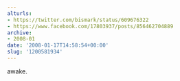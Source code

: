 ```yaml
---
alturls:
- https://twitter.com/bismark/status/609676322
- https://www.facebook.com/17803937/posts/856462704889
archive:
- 2008-01
date: '2008-01-17T14:58:54+00:00'
slug: '1200581934'
---
```


awake.

